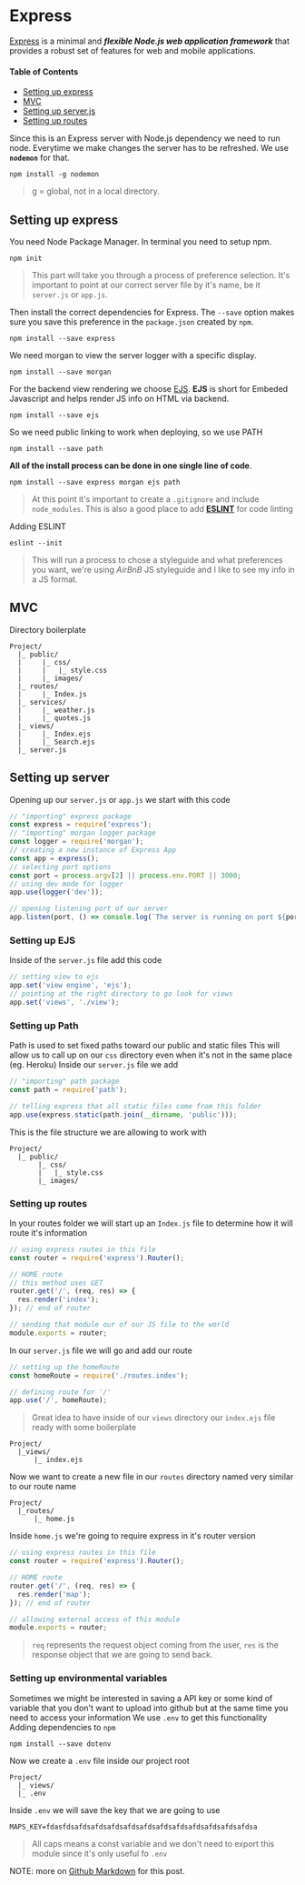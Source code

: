 # Express

[Express](http://expressjs.com/) is a minimal and **_flexible Node.js web application framework_** that provides a robust set of
features for web and mobile applications.

#### Table of Contents
* [Setting up express](#setting-up-express)
* [MVC](#mvc)
* [Setting up server.js](#setting-up-server)
* [Setting up routes](#setting-up-routes)

Since this is an Express server with Node.js dependency we need to run node.
Everytime we make changes the server has to be refreshed. We use **`nodemon`** for that.
```
npm install -g nodemon
```
> g = global, not in a local directory.


## Setting up express  

You need Node Package Manager.
In terminal you need to setup npm.
```
npm init
```
> This part will take you through a process of preference selection. It's important to point at our correct server file by it's name, be it `server.js` or `app.js`.

Then install the correct dependencies for Express. The `--save` option makes sure you save this preference in the `package.json` created by `npm`.
```
npm install --save express
```

We need morgan to view the server logger with a specific display.
```
npm install --save morgan
```

For the backend view rendering we choose [EJS](http://www.embeddedjs.com/).
**EJS** is short for Embeded Javascript and helps render JS info on HTML via backend.
```
npm install --save ejs
```

So we need public linking to work when deploying, so we use PATH
```
npm install --save path
```

**All of the install process can be done in one single line of code**.
```
npm install --save express morgan ejs path
```


> At this point it's important to create a `.gitignore` and include `node_modules`. This is also a good place to add [**ESLINT**](http://eslint.org/) for code linting

Adding ESLINT
```
eslint --init
```
> This will run a process to chose a styleguide and what preferences you want, we're using *AirBnB* JS styleguide and I like to see my info in a JS format.



## MVC

Directory boilerplate
```
Project/
  |_ public/
  |     |_ css/
  |     |   |_ style.css
  |     |_ images/
  |_ routes/
  |     |_ Index.js
  |_ services/
  |     |_ weather.js
  |     |_ quotes.js
  |_ views/
  |     |_ Index.ejs
  |     |_ Search.ejs
  |_ server.js
```

## Setting up server
Opening up our `server.js` or `app.js` we start with this code

```javascript
// "importing" express package
const express = require('express'); 
// "importing" morgan logger package
const logger = require('morgan');
// creating a new instance of Express App
const app = express();
// selecting port options
const port = process.argv[2] || process.env.PORT || 3000;
// using dev mode for logger
app.use(logger('dev'));

// opening listening port of our server
app.listen(port, () => console.log(`The server is running on port ${port}!!`));
```

### Setting up EJS
Inside of the `server.js` file add this code
```javascript
// setting view to ejs
app.set('view engine', 'ejs');
// pointing at the right directory to go look for views
app.set('views', './view');
```


### Setting up Path
Path is used to set fixed paths toward our public and static files
This will allow us to call up on our `css` directory even when it's not in the same place (eg. Heroku)
Inside our `server.js` file we add 
```javascript
// "importing" path package
const path = require('path');

// telling express that all static files come from this folder
app.use(express.static(path.join(__dirname, 'public')));
```
This is the file structure we are allowing to work with
```
Project/
  |_ public/
       |_ css/
       |   |_ style.css
       |_ images/
```

### Setting up routes
In your routes folder we will start up an `Index.js` file to determine how it will route it's information
```javascript
// using express routes in this file
const router = require('express').Router();

// HOME route
// this method uses GET
router.get('/', (req, res) => {
  res.render('index');
}); // end of router

// sending that module our of our JS file to the world
module.exports = router;
```

In our `server.js` file we will go and add our route
```javascript
// setting up the homeRoute
const homeRoute = require('./routes.index');

// defining route for '/'
app.use('/', homeRoute);
```
> Great idea to have inside of our `views` directory our `index.ejs` file ready with some boilerplate
```
Project/
  |_views/
      |_ index.ejs
```

Now we want to create a new file in our `routes` directory named very similar to our route name
```
Project/
  |_routes/
      |_ home.js 
```

Inside `home.js` we're going to require express in it's router version
```javascript
// using express routes in this file
const router = require('express').Router();

// HOME route
router.get('/', (req, res) => {
  res.render('map');
}); // end of router

// allowing external access of this module
module.exports = router;
```
> `req` represents the request object coming from the user, `res` is the response object that we are going to send back.

### Setting up environmental variables
Sometimes we might be interested in saving a API key or some kind of variable that you don't want to upload into github but at the same time you need to access your information
We use `.env` to get this functionality
Adding dependencies to `npm`
```
npm install --save dotenv
```

Now we create a `.env` file inside our project root
```
Project/
  |_ views/
  |_ .env
```

Inside `.env` we will save the key that we are going to use
```
MAPS_KEY=fdasfdsafdsafdsafdsafdsafdsafdsafdsafdsafdsafdsafdsa
```
> All caps means a const variable and we don't need to export this module since it's only useful fo `.env`






NOTE: more on [Github Markdown](https://help.github.com/categories/writing-on-github/) for this post.
